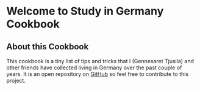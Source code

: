 # Welcome to Study in Germany Cookbook

## About this Cookbook

This cookbook is a tiny list of tips and tricks that I (Gennesaret Tjusila) and other friends have collected living in Germany over the past couple of years. It is an open repository on [GitHub](https://github.com/gtjusila/study-in-germany/) so feel free to contribute to this project.